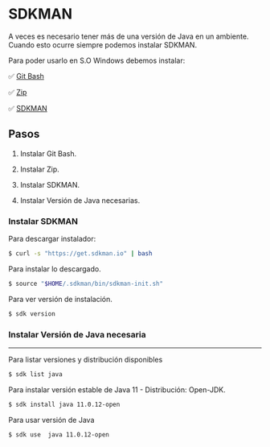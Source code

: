 # SDKMAN

A veces es necesario tener más de una versión de Java en un ambiente. Cuando esto ocurre siempre podemos instalar SDKMAN. 

Para poder usarlo en S.O Windows debemos instalar:

:white_check_mark: [Git Bash](https://git-scm.com/download/win)

:white_check_mark: [Zip](http://gnuwin32.sourceforge.net/packages/zip.htm)

:white_check_mark: [SDKMAN](https://sdkman.io/install)

## Pasos

1. Instalar Git Bash.

2. Instalar Zip.

3. Instalar SDKMAN.

4. Instalar Versión  de Java necesarias.

### Instalar SDKMAN

Para descargar instalador:

```bash
$ curl -s "https://get.sdkman.io" | bash
```

Para instalar lo descargado.

```bash
$ source "$HOME/.sdkman/bin/sdkman-init.sh"
```

Para ver versión de instalación.

```bash
$ sdk version
```

### Instalar Versión de Java necesaria

---

Para listar versiones y distribución disponibles

```bash
$ sdk list java
```

Para instalar versión estable de Java 11 - Distribución: Open-JDK.

```bash
$ sdk install java 11.0.12-open
```

Para usar versión de Java

```bash
$ sdk use  java 11.0.12-open
```



